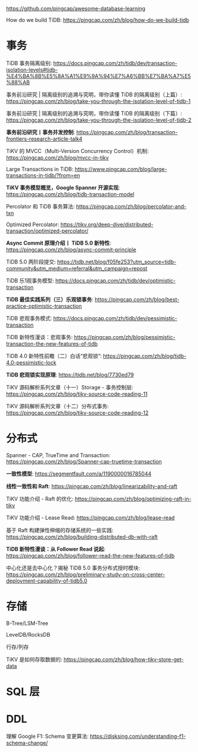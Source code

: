 https://github.com/pingcap/awesome-database-learning

How do we build TiDB: https://pingcap.com/zh/blog/how-do-we-build-tidb

# 事务

TiDB 事务隔离级别: https://docs.pingcap.com/zh/tidb/dev/transaction-isolation-levels#tidb-%E4%BA%8B%E5%8A%A1%E9%9A%94%E7%A6%BB%E7%BA%A7%E5%88%AB

事务前沿研究 | 隔离级别的追溯与究明，带你读懂 TiDB 的隔离级别（上篇）: https://pingcap.com/zh/blog/take-you-through-the-isolation-level-of-tidb-1

事务前沿研究 | 隔离级别的追溯与究明，带你读懂 TiDB 的隔离级别（下篇）: https://pingcap.com/zh/blog/take-you-through-the-isolation-level-of-tidb-2

**事务前沿研究丨事务并发控制**: https://pingcap.com/zh/blog/transaction-frontiers-research-article-talk4

TiKV 的 MVCC（Multi-Version Concurrency Control）机制: https://pingcap.com/zh/blog/mvcc-in-tikv

Large Transactions in TiDB: https://www.pingcap.com/blog/large-transactions-in-tidb/?from=en

**TiKV 事务模型概览，Google Spanner 开源实现**: https://pingcap.com/zh/blog/tidb-transaction-model

Percolator 和 TiDB 事务算法: https://pingcap.com/zh/blog/percolator-and-txn

Optimized Percolator: https://tikv.org/deep-dive/distributed-transaction/optimized-percolator/

**Async Commit 原理介绍丨 TiDB 5.0 新特性**: https://pingcap.com/zh/blog/async-commit-principle

TiDB 5.0 两阶段提交: https://tidb.net/blog/f05fe253?utm_source=tidb-community&utm_medium=referral&utm_campaign=repost




TiDB 乐1观事务模型: https://docs.pingcap.com/zh/tidb/dev/optimistic-transaction

**TiDB 最佳实践系列（三）乐观锁事务**: https://pingcap.com/zh/blog/best-practice-optimistic-transaction

TiDB 悲观事务模式: https://docs.pingcap.com/zh/tidb/dev/pessimistic-transaction

TiDB 新特性漫谈：悲观事务: https://pingcap.com/zh/blog/pessimistic-transaction-the-new-features-of-tidb

TiDB 4.0 新特性前瞻（二）白话“悲观锁”: https://pingcap.com/zh/blog/tidb-4.0-pessimistic-lock

**TiDB 悲观锁实现原理**: https://tidb.net/blog/7730ed79

TiKV 源码解析系列文章（十一）Storage - 事务控制层: https://pingcap.com/zh/blog/tikv-source-code-reading-11

TiKV 源码解析系列文章（十二）分布式事务: https://pingcap.com/zh/blog/tikv-source-code-reading-12

# 分布式

Spanner - CAP, TrueTime and Transaction: https://pingcap.com/zh/blog/Spanner-cap-truetime-transaction

**一致性模型**: https://segmentfault.com/a/1190000016785044

**线性一致性和 Raft**: https://pingcap.com/zh/blog/linearizability-and-raft

TiKV 功能介绍 - Raft 的优化: https://pingcap.com/zh/blog/optimizing-raft-in-tikv

TiKV 功能介绍 - Lease Read: https://pingcap.com/zh/blog/lease-read

基于 Raft 构建弹性伸缩的存储系统的一些实践: https://pingcap.com/zh/blog/building-distributed-db-with-raft

**TiDB 新特性漫谈：从 Follower Read 说起**: https://pingcap.com/zh/blog/follower-read-the-new-features-of-tidb

中心化还是去中心化？揭秘 TiDB 5.0 事务分布式授时模块: https://pingcap.com/zh/blog/preliminary-study-on-cross-center-deployment-capability-of-tidb5.0


# 存储

B-Tree/LSM-Tree

LevelDB/RocksDB

行存/列存

TiKV 是如何存取数据的: https://pingcap.com/zh/blog/how-tikv-store-get-data


# SQL 层


# DDL

理解 Google F1: Schema 变更算法: https://disksing.com/understanding-f1-schema-change/